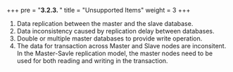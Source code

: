 +++
pre = "<b>3.2.3. </b>"
title = "Unsupported Items"
weight = 3
+++

1. Data replication between the master and the slave database.
1. Data inconsistency caused by replication delay between databases.
1. Double or multiple master databases to provide write operation.
1. The data for transaction across Master and Slave nodes are inconsitent. In the Master-Savle replication model, the master nodes need to be used for both reading and writing in the transaction.